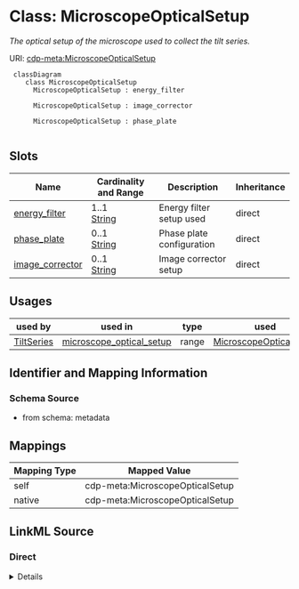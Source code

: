 # Class: MicroscopeOpticalSetup


_The optical setup of the microscope used to collect the tilt series._





URI: [cdp-meta:MicroscopeOpticalSetup](metadataMicroscopeOpticalSetup)




```mermaid
 classDiagram
    class MicroscopeOpticalSetup
      MicroscopeOpticalSetup : energy_filter

      MicroscopeOpticalSetup : image_corrector

      MicroscopeOpticalSetup : phase_plate


```




<!-- no inheritance hierarchy -->


## Slots

| Name | Cardinality and Range | Description | Inheritance |
| ---  | --- | --- | --- |
| [energy_filter](energy_filter.md) | 1..1 <br/> [String](String.md) | Energy filter setup used | direct |
| [phase_plate](phase_plate.md) | 0..1 <br/> [String](String.md) | Phase plate configuration | direct |
| [image_corrector](image_corrector.md) | 0..1 <br/> [String](String.md) | Image corrector setup | direct |





## Usages

| used by | used in | type | used |
| ---  | --- | --- | --- |
| [TiltSeries](TiltSeries.md) | [microscope_optical_setup](microscope_optical_setup.md) | range | [MicroscopeOpticalSetup](MicroscopeOpticalSetup.md) |






## Identifier and Mapping Information







### Schema Source


* from schema: metadata





## Mappings

| Mapping Type | Mapped Value |
| ---  | ---  |
| self | cdp-meta:MicroscopeOpticalSetup |
| native | cdp-meta:MicroscopeOpticalSetup |





## LinkML Source

<!-- TODO: investigate https://stackoverflow.com/questions/37606292/how-to-create-tabbed-code-blocks-in-mkdocs-or-sphinx -->

### Direct

<details>
```yaml
name: MicroscopeOpticalSetup
description: The optical setup of the microscope used to collect the tilt series.
from_schema: metadata
attributes:
  energy_filter:
    name: energy_filter
    description: Energy filter setup used
    from_schema: metadata
    exact_mappings:
    - cdp-common:tiltseries_microscope_energy_filter
    rank: 1000
    alias: energy_filter
    owner: MicroscopeOpticalSetup
    domain_of:
    - MicroscopeOpticalSetup
    range: string
    required: true
    inlined: true
    inlined_as_list: true
  phase_plate:
    name: phase_plate
    description: Phase plate configuration
    from_schema: metadata
    exact_mappings:
    - cdp-common:tiltseries_microscope_phase_plate
    rank: 1000
    alias: phase_plate
    owner: MicroscopeOpticalSetup
    domain_of:
    - MicroscopeOpticalSetup
    range: string
    inlined: true
    inlined_as_list: true
  image_corrector:
    name: image_corrector
    description: Image corrector setup
    from_schema: metadata
    exact_mappings:
    - cdp-common:tiltseries_microscope_image_corrector
    rank: 1000
    alias: image_corrector
    owner: MicroscopeOpticalSetup
    domain_of:
    - MicroscopeOpticalSetup
    range: string
    inlined: true
    inlined_as_list: true

```
</details>

### Induced

<details>
```yaml
name: MicroscopeOpticalSetup
description: The optical setup of the microscope used to collect the tilt series.
from_schema: metadata
attributes:
  energy_filter:
    name: energy_filter
    description: Energy filter setup used
    from_schema: metadata
    exact_mappings:
    - cdp-common:tiltseries_microscope_energy_filter
    rank: 1000
    alias: energy_filter
    owner: MicroscopeOpticalSetup
    domain_of:
    - MicroscopeOpticalSetup
    range: string
    required: true
    inlined: true
    inlined_as_list: true
  phase_plate:
    name: phase_plate
    description: Phase plate configuration
    from_schema: metadata
    exact_mappings:
    - cdp-common:tiltseries_microscope_phase_plate
    rank: 1000
    alias: phase_plate
    owner: MicroscopeOpticalSetup
    domain_of:
    - MicroscopeOpticalSetup
    range: string
    inlined: true
    inlined_as_list: true
  image_corrector:
    name: image_corrector
    description: Image corrector setup
    from_schema: metadata
    exact_mappings:
    - cdp-common:tiltseries_microscope_image_corrector
    rank: 1000
    alias: image_corrector
    owner: MicroscopeOpticalSetup
    domain_of:
    - MicroscopeOpticalSetup
    range: string
    inlined: true
    inlined_as_list: true

```
</details>
